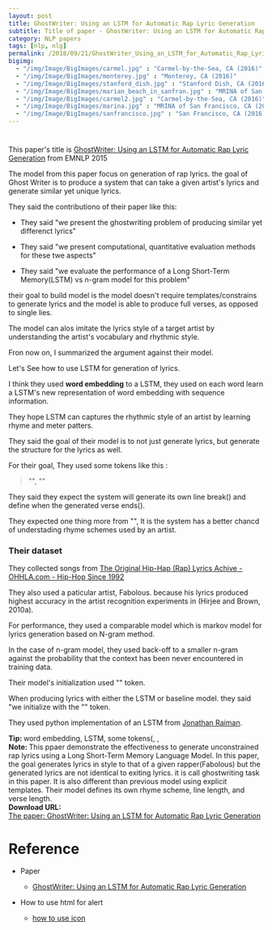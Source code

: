 ```yaml
---
layout: post
title: GhostWriter: Using an LSTM for Automatic Rap Lyric Generation
subtitle: Title of paper - GhostWriter: Using an LSTM for Automatic Rap Lyric Generation
category: NLP papers
tags: [nlp, nlg]
permalink: /2018/09/21/GhostWriter_Using_an_LSTM_for_Automatic_Rap_Lyric_Generation/
bigimg: 
  - "/img/Image/BigImages/carmel.jpg" : "Carmel-by-the-Sea, CA (2016)"
  - "/img/Image/BigImages/monterey.jpg" : "Monterey, CA (2016)"
  - "/img/Image/BigImages/stanford_dish.jpg" : "Stanford Dish, CA (2016)"
  - "/img/Image/BigImages/marian_beach_in_sanfran.jpg" : "MRINA of San Francisco, CA (2016)"
  - "/img/Image/BigImages/carmel2.jpg" : "Carmel-by-the-Sea, CA (2016)"
  - "/img/Image/BigImages/marina.jpg" : "MRINA of San Francisco, CA (2016)"
  - "/img/Image/BigImages/sanfrancisco.jpg" : "San Francisco, CA (2016)"
---
```


#  

This paper's title is [GhostWriter: Using an LSTM for Automatic Rap Lyric Generation](http://www.aclweb.org/anthology/D15-1221) from EMNLP 2015

The model from this paper focus on generation of rap lyrics. the goal of Ghost Writer is to produce a system that can take a given artist's lyrics and generate similar yet unique lyrics.

They said the contributiono of their paper like this:

- They said "we present the ghostwriting problem of producing similar yet differenct lyrics"

- They said "we present computational, quantitative evaluation methods for these twe aspects"

- They said "we evaluate the performance of a Long Short-Term Memory(LSTM) vs n-gram model for this problem"

their goal to build model is the model doesn't require templates/constrains to generate lyrics and the model is able to produce full verses, as opposed to single lies.

The model can alos imitate the lyrics style of a target artist by understanding the artist's vocabulary and rhythmic style.

Fron now on, I summarized the argument against their model. 

Let's See how to use LSTM for generation of lyrics. 

I think they used **word embedding** to a LSTM, they used on each word learn a LSTM's new representation of word embedding with sequence information. 

They hope LSTM can captures the rhythmic style of an artist by learning rhyme and meter patters.

They said the goal of their model is to not just generate lyrics, but generate the structure for the lyrics as well. 

For their goal, They used some tokens like this :

> "<endLine>", "<endVerse>"

They said they expect the system will generate its own line break(<endLine>) and define when the generated verse ends(<endVerse>).

They expected one thing more from "<endLine>", It is the system has a better chancd of understading rhyme schemes used by an artist.


### Their dataset

They collected songs from [The Original Hip-Hap (Rap) Lyrics Achive - OHHLA.com - Hip-Hop Since 1992](http://www.ohhla.com)

They also used a paticular artist, Fabolous. because his lyrics produced highest accuracy in the artist recognition experiments in (Hirjee and Brown, 2010a).

For performance, they used a comparable model which is markov model for lyrics generation based on N-gram method.

In the case of n-gram model, they used back-off to a smaller n-gram against the probability that the context has been never encountered in training data.

Their model's initialization used "<startVerse>" token.

When producing lyrics with either the LSTM or baseline model. they said "we initialize  with the "<strtVerse>" token.

They used python implementation of an LSTM  from [Jonathan Raiman](https://github.com/JonathanRaiman/theano_lstm).

<div class="alert alert-success" role="alert"><i class="fa fa-check-square-o"></i> <b>Tip: </b>
word embedding, LSTM, some tokens(<endLine>, <endVerse>, <startVerse), morkov model(n-gram base), language model,
</div>


<div class="alert alert-info" role="alert"><i class="fa fa-info-circle"></i> <b>Note: </b>
This ppaer demonstrate the effectiveness to generate unconstrained rap lyrics using a Long Short-Term Memory Language Model. In this paper, the goal generates lyrics in style to that of a given rapper(Fabolous) but the generated lyrics are not identical to exiting lyrics. it is call ghostwriting task in this paper. It is also different than previous model using explicit templates. Their model defines its own rhyme scheme, line length, and verse length.
</div>
  
  
<div class="alert alert-success" role="alert"><i class="fa fa-paperclip fa-lg"></i> <b>Download URL: </b><br>
  <a href="https://aclanthology.coli.uni-saarland.de/papers/D15-1221/d15-1221">The paper: GhostWriter: Using an LSTM for Automatic Rap Lyric Generation</a>
</div>

# Reference 

- Paper 
  - [GhostWriter: Using an LSTM for Automatic Rap Lyric Generation](https://aclanthology.coli.uni-saarland.de/papers/D15-1221/d15-1221)
 
- How to use html for alert
  - [how to use icon](http://idratherbewriting.com/documentation-theme-jekyll/mydoc_icons.html) 
